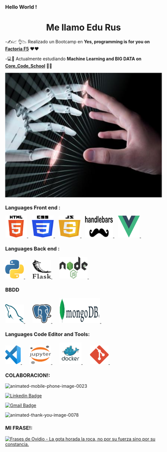 ### Hello World !
<h1 align="center"> Me llamo Edu Rus</h1>


-✍📈 👌📉 Realizado un Bootcamp en **Yes, programming is for you on [Factoria F5](https://www.rompemosloscodigos.org/)** ❤❤

-💻📙 Actualmente estudiando **Machine Learning and BIG DATA on [Core_Code_School](https://www.corecode.school/)** 🧡🧡
<div style="width: 100%; display: flex; justify-content: space-around; margin-bottom: 20px">
  <img title="data" style="object-fit: cover; width: 100%; height: 400px" src="./img/maquina_humana.jpg"> 
</div>


### Languages Front end :
<p align="left">
</a> <a href="https://https://developer.mozilla.org/es/docs/Glossary/HTML5" target="_blank"> <img src="./img/HTML5.svg"  width="70" height="70"/> </a>&nbsp;&nbsp;
</a> <a href="https://developer.mozilla.org/es/docs/Web/CSS" target="_blank"> <img src="./img/CSS3.svg"  width="70" height="70"/> </a>&nbsp;&nbsp;
</a> <a href="https://developer.mozilla.org/en-US/docs/Web/JavaScript" target="_blank"> <img src="./img/javascript.svg"  width="70" height="70"/> </a>&nbsp;&nbsp;
</a> <a href="https://handlebarsjs.com/" target="_blank"> <img src="./img/Handlebars.svg" width="90" height="70"/> </a>&nbsp;&nbsp;
</a> <a href="https://vuejs.org/" target="_blank"> <img src="./img/vue.svg"  width="70" height="70"/> </a>&nbsp;&nbsp;
</p>

### Languages Back end :
<p align="left">
</a> <a href="https://www.python.org/" target="_blank"> <img src="./img/python.svg"  width="60" height="60"/> </a>&nbsp;&nbsp;&nbsp;&nbsp;&nbsp;
</a> <a href="https://flask.palletsprojects.com/en/2.0.x/" target="_blank"> <img src="./img/flask.svg"  width="60" height="60"/> </a>&nbsp;&nbsp;&nbsp;&nbsp;&nbsp;
</a> <a href="https://nodejs.org/es/" target="_blank"> <img src="./img/Node.js.svg"  width="90" height="70"/> </a>&nbsp;&nbsp;&nbsp;
</p>

### BBDD
<p align="left">
 </a> <a href="https://www.mysql.com/" target="_blank"> <img src="./img/mysql.svg"  width="60" height="60"/> </a>&nbsp;&nbsp;&nbsp;&nbsp;&nbsp;
</a> <a href="https://jupyter.org/" target="_blank"> <img src="./img/postgresql.svg"  width="60" height="60"/> </a>&nbsp;&nbsp;&nbsp;&nbsp;&nbsp;
</a> <a href="https://www.docker.com/" target="_blank"> <img src="./img/MongoDB_Logo.svg"  width="130" height="80"/> </a>&nbsp;&nbsp;&nbsp;&nbsp;&nbsp;
</p>
 

### Languages  Code Editor and Tools:
<p align="left">
</a> <a href="https://code.visualstudio.com/" target="_blank"> <img src="./img/vsc.svg"  width="50" height="60"/> </a>&nbsp;&nbsp;&nbsp;&nbsp;&nbsp;
</a> <a href="https://jupyter.org/" target="_blank"> <img src="./img/Jupyter.svg"  width="70" height="60"/> </a>&nbsp;&nbsp;&nbsp;&nbsp;&nbsp;
</a> <a href="https://www.docker.com/" target="_blank"> <img src="./img/Docker_logo.svg"  width="70" height="70"/> </a>&nbsp;&nbsp;&nbsp;&nbsp;&nbsp;
</a> <a href="https://git-scm.com/doc" target="_blank"> <img src="./img/git-icon.svg"  width="60" height="60"/> </a>&nbsp;&nbsp;&nbsp;&nbsp;&nbsp;
</p>



### COLABORACION!:

<img src="https://www.animatedimages.org/data/media/326/animated-mobile-phone-image-0023.gif" border="0" alt="animated-mobile-phone-image-0023" />

[![Linkedin Badge](https://img.shields.io/badge/-Edu_Rus-blue?style=for-the-badge&logo=Linkedin&logoWidth=30&logoColor=white&link=https://https://www.linkedin.com/in/eduardo-rus-carretero-b839041bb/)](https://www.linkedin.com/in/eduardo-rus-carretero-b839041bb/)

[![Gmail Badge](https://img.shields.io/badge/-eduruscar@gmail.com-c14438?style=for-the-badge&logo=Gmail&logoWidth=30&logoColor=white&link=mailto:eduruscar@gmail.com)](mailto:'eduruscar@gmail.com')

<img src="https://www.animatedimages.org/data/media/466/animated-thank-you-image-0078.gif" width="140px" alt="animated-thank-you-image-0078" />

### MI FRASE!:

<a href="http://www.ofrases.com/frase.php?id_frase=423-12-9"><img src="https://www.ofrases.com/frases-imagenes/423-frase-la-gota-horada-la-roca-no-por-su-fuerza-sino-por-su-constanciaovidio.jpg" alt="Frases de Ovidio - La gota horada la roca, no por su fuerza sino por su constancia."/></a>
